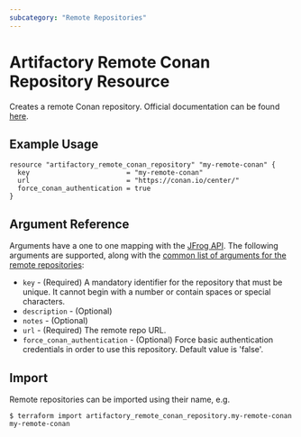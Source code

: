 ```yaml
---
subcategory: "Remote Repositories"
---
```

# Artifactory Remote Conan Repository Resource

Creates a remote Conan repository.
Official documentation can be found [here](https://www.jfrog.com/confluence/display/JFROG/Conan+Repositories).

## Example Usage

```hcl
resource "artifactory_remote_conan_repository" "my-remote-conan" {
  key                        = "my-remote-conan"
  url                        = "https://conan.io/center/"
  force_conan_authentication = true
}
```

## Argument Reference

Arguments have a one to one mapping with the [JFrog API](https://www.jfrog.com/confluence/display/RTF/Repository+Configuration+JSON).
The following arguments are supported, along with the [common list of arguments for the remote repositories](remote.md):

* `key` - (Required) A mandatory identifier for the repository that must be unique. It cannot begin with a number or
  contain spaces or special characters.
* `description` - (Optional)
* `notes` - (Optional)
* `url` - (Required) The remote repo URL.
* `force_conan_authentication` - (Optional) Force basic authentication credentials in order to use this repository. Default value is 'false'.

## Import

Remote repositories can be imported using their name, e.g.
```
$ terraform import artifactory_remote_conan_repository.my-remote-conan my-remote-conan
```
